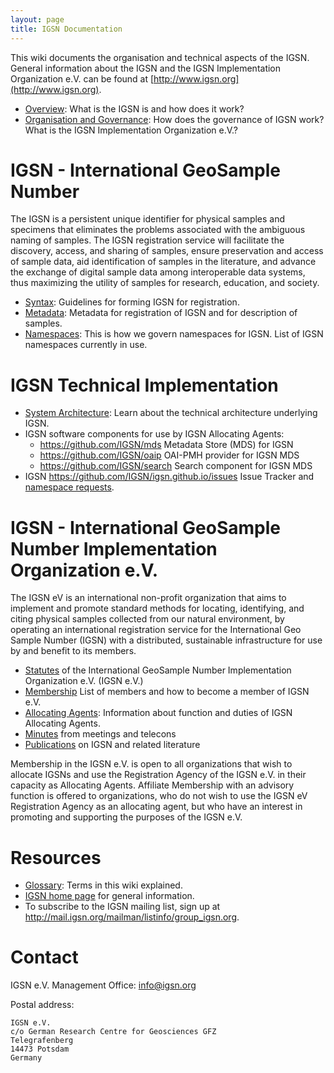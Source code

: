 ```yaml
---
layout: page
title: IGSN Documentation
---
```




 



This wiki documents the organisation and technical aspects of the IGSN. General information about the IGSN and the IGSN Implementation Organization e.V. can be found at [http://www.igsn.org](http://www.igsn.org).

  * [Overview](../overview): What is the IGSN is and how does it work?
  * [Organisation and Governance](../organisation): How does the governance of IGSN work? What is the IGSN Implementation Organization e.V.?

# IGSN - International GeoSample Number #

The IGSN is a persistent unique identifier for physical samples and specimens that eliminates the problems associated with the ambiguous naming of samples. The IGSN registration service will facilitate the discovery, access, and sharing of samples, ensure preservation and access of sample data, aid identification of samples in the literature, and advance the exchange of digital sample data among interoperable data systems, thus maximizing the utility of samples for research, education, and society.

  * [Syntax](../syntax): Guidelines for forming IGSN for registration.
  * [Metadata](../metadata): Metadata for registration of IGSN and for description of samples.
  * [Namespaces](../namespaces): This is how we govern namespaces for IGSN. List of IGSN namespaces currently in use.

# IGSN Technical Implementation #

  * [System Architecture](../system): Learn about the technical architecture underlying IGSN.
  * IGSN software components for use by IGSN Allocating Agents:
    * <https://github.com/IGSN/mds> Metadata Store (MDS) for IGSN
    * <https://github.com/IGSN/oaip> OAI-PMH provider for IGSN MDS
    * <https://github.com/IGSN/search> Search component for IGSN MDS
  * IGSN <https://github.com/IGSN/igsn.github.io/issues> Issue Tracker and [namespace requests](..namespaces).


# IGSN - International GeoSample Number Implementation Organization e.V. #

The IGSN eV is an international non-profit organization that aims to implement and promote standard methods for locating, identifying, and citing physical samples collected from our natural environment, by operating an international registration service for the International Geo Sample Number (IGSN) with a distributed, sustainable infrastructure for use by and benefit to its members.

  * [Statutes](../statutes) of the International GeoSample Number Implementation Organization e.V. (IGSN e.V.)
  * [Membership](../membership) List of members and how to become a member of IGSN e.V.
  * [Allocating Agents](../agents): Information about function and duties of IGSN Allocating Agents.
  * [Minutes](../minutes) from meetings and telecons
  * [Publications](../publications) on IGSN and related literature
  
Membership in the IGSN e.V. is open to all organizations that wish to allocate IGSNs and use the Registration Agency of the IGSN e.V. in their capacity as Allocating Agents. Affiliate Membership with an advisory function is offered to organizations, who do not wish to use the IGSN eV Registration Agency as an allocating agent, but who have an interest in promoting and supporting the purposes of the IGSN e.V.

# Resources #

  * [Glossary](../glossary): Terms in this wiki explained.
  * [IGSN home page](http://www.igsn.org) for general information.
  * To subscribe to the IGSN mailing list, sign up at <http://mail.igsn.org/mailman/listinfo/group_igsn.org>.


# Contact #

IGSN e.V. Management Office: [info@igsn.org](mailto:info@igsn.org)

Postal address:

    IGSN e.V.
    c/o German Research Centre for Geosciences GFZ
    Telegrafenberg
    14473 Potsdam
    Germany
